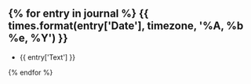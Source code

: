 {% for entry in journal %}
{{ times.format(entry['Date'], timezone, '%A, %b %e, %Y') }}
--------------------------
* {{ entry['Text'] }}

{% endfor %}
